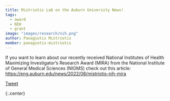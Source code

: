 ```yaml
---
title: Mistriotis Lab on the Auburn University News!
tags:
  - award
  - NIH
  - grant
image: "images/research/nih.png"
author: Panagiotis Mistriotis
member: panagiotis-mistriotis
---
```


If you want to learn about our recently received National Institutes of Health Maximizing Investigator’s Research Award (MIRA) from the National Institute of General Medical Sciences (NIGMS) check out this article: https://eng.auburn.edu/news/2022/08/mistriotis-nih-mira

<a href="https://twitter.com/share?ref_src=twsrc%5Etfw" class="twitter-share-button" meta name="twitter:image" content="https://github.com/mistriotis-lab/mistriotis-lab.github.io/blob/07e1827017826efa6f644ad3189463e41188af62/images/news/StudentSymposium2022.jpg" data-show-count="false">Tweet</a><script async src="https://platform.twitter.com/widgets.js" charset="utf-8"></script>

{:.center}
